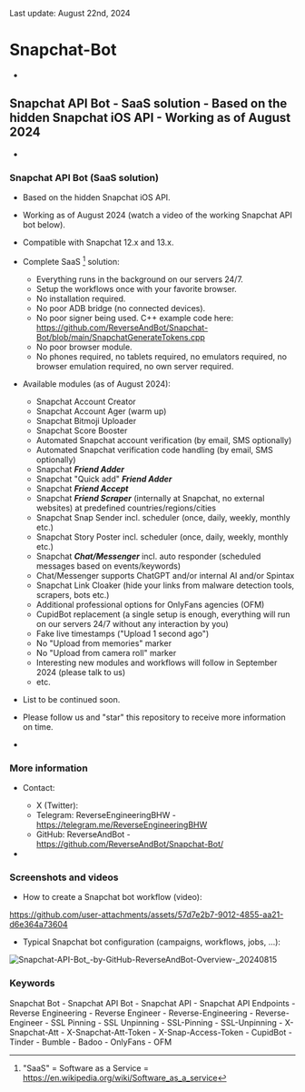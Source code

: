 Last update: August 22nd, 2024


# Snapchat-Bot

-

## Snapchat API Bot - SaaS solution - Based on the hidden Snapchat iOS API - Working as of August 2024

-

### Snapchat API Bot (SaaS solution)

- Based on the hidden Snapchat iOS API.

- Working as of August 2024 (watch a video of the working Snapchat API bot below).

- Compatible with Snapchat 12.x and 13.x.

- Complete SaaS [^1] solution:

  - Everything runs in the background on our servers 24/7.
  - Setup the workflows once with your favorite browser.
  - No installation required.
  - No poor ADB bridge (no connected devices).
  - No poor signer being used. C++ example code here: https://github.com/ReverseAndBot/Snapchat-Bot/blob/main/SnapchatGenerateTokens.cpp
  - No poor browser module.
  - No phones required, no tablets required, no emulators required, no browser emulation required, no own server required.

- Available modules (as of August 2024):

  - Snapchat Account Creator
  - Snapchat Account Ager (warm up)
  - Snapchat Bitmoji Uploader
  - Snapchat Score Booster
  - Automated Snapchat account verification (by email, SMS optionally)
  - Automated Snapchat verification code handling (by email, SMS optionally)
  - Snapchat ***Friend Adder***
  - Snapchat "Quick add" ***Friend Adder***
  - Snapchat ***Friend Accept***
  - Snapchat ***Friend Scraper*** (internally at Snapchat, no external websites) at predefined countries/regions/cities
  - Snapchat Snap Sender incl. scheduler (once, daily, weekly, monthly etc.)
  - Snapchat Story Poster incl. scheduler (once, daily, weekly, monthly etc.)
  - Snapchat ***Chat/Messenger*** incl. auto responder (scheduled messages based on events/keywords)
  - Chat/Messenger supports ChatGPT and/or internal AI and/or Spintax
  - Snapchat Link Cloaker (hide your links from malware detection tools, scrapers, bots etc.)
  - Additional professional options for OnlyFans agencies (OFM)
  - CupidBot replacement (a single setup is enough, everything will run on our servers 24/7 without any interaction by you)
  - Fake live timestamps ("Upload 1 second ago")
  - No "Upload from memories" marker
  - No "Upload from camera roll" marker
  - Interesting new modules and workflows will follow in September 2024 (please talk to us)
  - etc.

- List to be continued soon.

- Please follow us and "star" this repository to receive more information on time.

-

### More information

<!--
- More information: https://x.com/ReverseAndBot
-->

- Contact:

  - X (Twitter): <!-- ReverseAndBot - https://x.com/ReverseAndBot -->
  - Telegram: ReverseEngineeringBHW - https://telegram.me/ReverseEngineeringBHW
  - GitHub: ReverseAndBot - https://github.com/ReverseAndBot/Snapchat-Bot/

- [^1]: "SaaS" = Software as a Service = https://en.wikipedia.org/wiki/Software_as_a_service

### Screenshots and videos

- How to create a Snapchat bot workflow (video):


https://github.com/user-attachments/assets/57d7e2b7-9012-4855-aa21-d6e364a73604


- Typical Snapchat bot configuration (campaigns, workflows, jobs, ...):


![Snapchat-API-Bot_-_by-GitHub-ReverseAndBot_-_Overview_-_20240815](https://github.com/user-attachments/assets/ac762a4d-ab37-4dd0-b58d-2c7e4949cd45)


### Keywords

Snapchat Bot - Snapchat API Bot - Snapchat API - Snapchat API Endpoints - Reverse Engineering - Reverse Engineer - Reverse-Engineering - Reverse-Engineer - SSL Pinning - SSL Unpinning - SSL-Pinning - SSL-Unpinning - X-Snapchat-Att - X-Snapchat-Att-Token - X-Snap-Access-Token - CupidBot - Tinder - Bumble - Badoo - OnlyFans - OFM
